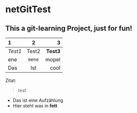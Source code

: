 # netGitTest

## This a git-learning Project, just for fun!

| 1  |  2  |  3 |
|:---|:---:|---:|
|_Test1_|Test2|**Test3**|
|ene|`mene`|mopel|
|Das|Ist|cool|


Zitat:
> test 

- Das ist eine Aufzählung
- Hier steht was in **fett**


